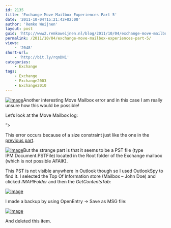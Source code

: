 ```yaml
---
id: 2135
title: 'Exchange Move Mailbox Experiences Part 5'
date: '2011-10-04T15:21:42+02:00'
author: 'Remko Weijnen'
layout: post
guid: 'http://www2.remkoweijnen.nl/blog/2011/10/04/exchange-move-mailbox-experiences-part-5/'
permalink: /2011/10/04/exchange-move-mailbox-experiences-part-5/
views:
    - '2048'
short-url:
    - 'http://bit.ly/rqnDN1'
categories:
    - Exchange
tags:
    - Exchange
    - Exchange2003
    - Exchange2010
---
```


[![image](http://192.168.40.25:8081/wp-content/uploads/2011/09/image_thumb1.png "image")](http://192.168.40.25:8081/wp-content/uploads/2011/09/image1.png)Another interesting Move Mailbox error and in this case I am really unsure how this would be possible!

Let’s look at the Move Mailbox log:

 “&gt;

This error occurs because of a size constraint just like the one in the [previous part](http://192.168.40.25:8081/2011/10/04/exchange-move-mailbox-experiences-part-4/).

[![image](http://192.168.40.25:8081/wp-content/uploads/2011/10/image_thumb2.png "image")](http://192.168.40.25:8081/wp-content/uploads/2011/10/image2.png)But the strange part is that it seems to be a PST file (type IPM.Document.PSTFile) located in the Root folder of the Exchange mailbox (which is not possible AFAIK).

This PST is not visible anywhere in Outlook though so I used OutlookSpy to find it. I selected the Top Of Information store (Mailbox – John Doe) and clicked *IMAPIFolder* and then the *GetContentsTab*:

[![image](http://192.168.40.25:8081/wp-content/uploads/2011/10/image_thumb3.png "image")](http://192.168.40.25:8081/wp-content/uploads/2011/10/image3.png)

I made a backup by using OpenEntry -&gt; Save as MSG file:

[![image](http://192.168.40.25:8081/wp-content/uploads/2011/10/image_thumb4.png "image")](http://192.168.40.25:8081/wp-content/uploads/2011/10/image4.png)

And deleted this item.